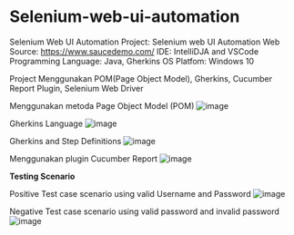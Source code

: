 # Selenium-web-ui-automation
Selenium Web UI Automation
Project: Selenium web UI Automation
Web Source: https://www.saucedemo.com/
IDE: IntelliDJA and VSCode
Programming Language: Java, Gherkins
OS Platfom: Windows 10

Project Menggunakan POM(Page Object Model), Gherkins, Cucumber Report Plugin, Selenium Web Driver

Menggunakan metoda Page Object Model (POM)
![image](https://github.com/user-attachments/assets/f495294a-6fd0-448c-a81b-98750f69ed16)

Gherkins Language
![image](https://github.com/user-attachments/assets/c48dd9b6-97a5-4ae1-b25b-8482ceb37d5b)

Gherkins and Step Definitions
![image](https://github.com/user-attachments/assets/f75eeb52-8888-4afb-80fe-efc6562688c7)

Menggunakan plugin Cucumber Report
![image](https://github.com/user-attachments/assets/53588925-082e-4306-8ee9-ee4a614a89cb)

**Testing Scenario**

Positive Test case scenario using valid Username and Password
![image](https://github.com/user-attachments/assets/d6527c12-9732-4d1a-bc97-4de88f0d63f0)

Negative Test case scenario using valid password and invalid password
![image](https://github.com/user-attachments/assets/1818503a-d49c-447d-84a2-f962f47d8d70)

